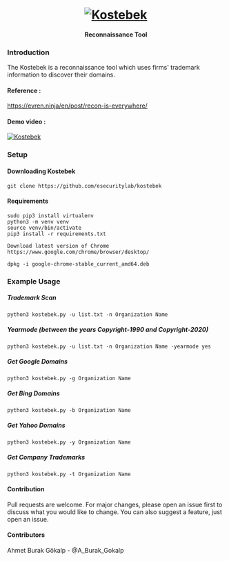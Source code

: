 <h1 align="center">
  <br>
  <a href="https://github.com/esecuritylab/kostebek"><img src="https://github.com/xsuperbug/kostebekpriv/blob/master/kostebek.png?raw=true" alt="Kostebek"></a>
</h1>
<h4 align="center">Reconnaissance Tool</h4>


### Introduction
The Kostebek is a reconnaissance tool which uses firms' trademark information to discover their domains.

#### Reference :
https://evren.ninja/en/post/recon-is-everywhere/

#### Demo video :

[![Kostebek](https://img.youtube.com/vi/OR4YzrgNNcE/0.jpg)](https://www.youtube.com/watch?v=OR4YzrgNNcE)

### Setup

#### Downloading Kostebek
`git clone https://github.com/esecuritylab/kostebek`

#### Requirements

```
sudo pip3 install virtualenv
python3 -m venv venv
source venv/bin/activate
pip3 install -r requirements.txt
```

```
Download latest version of Chrome
https://www.google.com/chrome/browser/desktop/

dpkg -i google-chrome-stable_current_amd64.deb

```

### Example Usage

##### Trademark Scan 

```
python3 kostebek.py -u list.txt -n Organization Name
```

##### Yearmode (between the years Copyright-1990 and Copyright-2020)

```
python3 kostebek.py -u list.txt -n Organization Name -yearmode yes
```

##### Get Google Domains
```
python3 kostebek.py -g Organization Name 
```
##### Get Bing Domains
```
python3 kostebek.py -b Organization Name 
```
##### Get Yahoo Domains
```
python3 kostebek.py -y Organization Name 
```
##### Get Company Trademarks
```
python3 kostebek.py -t Organization Name
```

#### Contribution
Pull requests are welcome. For major changes, please open an issue first to discuss what you would like to change. You can also suggest a feature, just open an issue.

#### Contributors
Ahmet Burak Gökalp - @A_Burak_Gokalp


